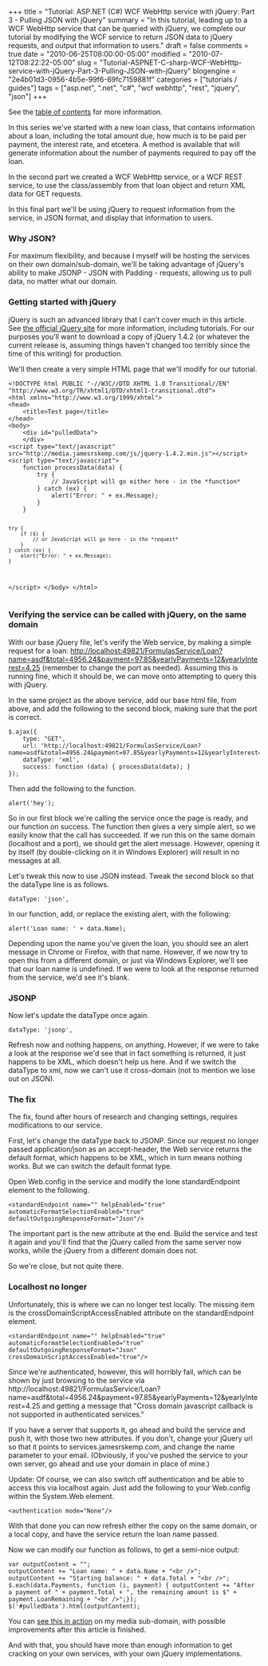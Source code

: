 +++
title = "Tutorial: ASP.NET (C#) WCF WebHttp service with jQuery: Part 3 - Pulling JSON with jQuery"
summary = "In this tutorial, leading up to a WCF WebHttp service that can be queried with jQuery, we complete our tutorial by modifying the WCF service to return JSON data to jQuery requests, and output that information to users."
draft = false
comments = true
date = "2010-06-25T08:00:00-05:00"
modified = "2010-07-12T08:22:22-05:00"
slug = "Tutorial-ASPNET-C-sharp-WCF-WebHttp-service-with-jQuery-Part-3-Pulling-JSON-with-jQuery"
blogengine = "2e4b01d3-0956-4b5e-99f6-69fc7159881f"
categories = ["tutorials / guides"]
tags = ["asp.net", ".net", "c#", "wcf webhttp", "rest", "jquery", "json"]
+++

<div class="note">
<p>See the <a href="http://strivinglife.com/words/post/Tutorial-ASPNET-C-sharp-WCF-WebHttp-service-with-jQuery-Table-of-Contents.aspx">table of contents</a> for more information.</p>
</div>
<p>In this series we've started with a new loan class, that contains information about a loan, including the total amount due, how much is to be paid per payment, the interest rate, and etcetera. A method is available that will generate information about the number of payments required to pay off the loan.</p>
<p>In the second part we created a WCF WebHttp service, or a WCF REST service, to use the class/assembly from that loan object and return XML data for GET requests.</p>
<p>In this final part we'll be using jQuery to request information from the service, in JSON format, and display that information to users.</p>
<h3>Why JSON?</h3>
<p>For maximum flexibility, and because I myself will be hosting the services on their own domain/sub-domain, we'll be taking advantage of jQuery's ability to make JSONP - JSON with Padding - requests, allowing us to pull data, no matter what our domain.</p>
<h3>Getting started with jQuery</h3>
<p>jQuery is such an advanced library that I can't cover much in this article. See <a rel="external" href="http://jquery.com/">the official jQuery site</a> for more information, including tutorials. For our purposes you'll want to download a copy of&nbsp;jQuery 1.4.2 (or whatever the current release is, assuming things haven't changed too terribly since the time of this writing) for production.</p>
<p>We'll then create a very simple HTML page that we'll modify for our tutorial.</p>
<pre class="code"><code class="xml">&lt;!DOCTYPE html PUBLIC "-//W3C//DTD XHTML 1.0 Transitional//EN" "http://www.w3.org/TR/xhtml1/DTD/xhtml1-transitional.dtd"&gt;
&lt;html xmlns="http://www.w3.org/1999/xhtml"&gt;
&lt;head&gt;
    &lt;title&gt;Test page&lt;/title&gt;
&lt;/head&gt;
&lt;body&gt;
	&lt;div id="pulledData"&gt;
	&lt;/div&gt;
&lt;script type="text/javascript" src="http://media.jamesrskemp.com/js/jquery-1.4.2.min.js"&gt;&lt;/script&gt;
&lt;script type="text/javascript"&gt;
	function processData(data) {
		try {
			// JavaScript will go either here - in the *function*
		} catch (ex) {
			alert("Error: " + ex.Message);
		}
	}

	try {
		if ($) {
			// or JavaScript will go here - in the *request*
		}
	} catch (ex) {
		alert("Error: " + ex.Message);
	}
&lt;/script&gt;
&lt;/body&gt;
&lt;/html&gt;</code></pre>
<h3>Verifying the service can be called with jQuery, on the same domain</h3>
<p>With our base jQuery file, let's verify the Web service, by making a simple request for a loan: <a href="http://localhost:49821/FormulasService/Loan?name=asdf&amp;total=4956.24&amp;payment=97.85&amp;yearlyPayments=12&amp;yearlyInterest=4.25">http://localhost:49821/FormulasService/Loan?name=asdf&amp;total=4956.24&amp;payment=97.85&amp;yearlyPayments=12&amp;yearlyInterest=4.25</a> (remember to change the port as needed). Assuming this is running fine, which it should be, we can move onto attempting to query this with jQuery.</p>
<p>In the same project as the above service, add our base html file, from above, and add the following to the second block, making sure that the port is correct.</p>
<pre class="code"><code class="javascript">$.ajax({
	type: "GET",
	url: 'http://localhost:49821/FormulasService/Loan?name=asdf&amp;total=4956.24&amp;payment=97.85&amp;yearlyPayments=12&amp;yearlyInterest=4.25',
	dataType: 'xml',
	success: function (data) { processData(data); }
});</code></pre>
<p>Then add the following to the function.</p>
<pre class="code"><code class="javascript">alert('hey');</code></pre>
<p>So in our first block we're calling the service once the page is ready, and our function on success. The function then gives a very simple alert, so we easily know that the call has succeeded. If we run this on the same domain (localhost and a port), we should get the alert message. However, opening it by itself (by double-clicking on it in Windows Explorer) will result in no messages at all.</p>
<p>Let's tweak this now to use JSON instead. Tweak the second block so that the dataType line is as follows.</p>
<pre class="code"><code class="javascript">dataType: 'json',</code></pre>
<p>In our function, add, or replace the existing alert, with the following:</p>
<pre class="code"><code class="javascript">alert('Loan name: ' + data.Name);</code></pre>
<p>Depending upon the name you've given the loan, you should see an alert message in Chrome or Firefox, with that name. However, if we now try to open this from a different domain, or just via Windows Explorer, we'll see that our loan name is undefined. If we were to look at the response returned from the service, we'd see it's blank.</p>
<h3>JSONP</h3>
<p>Now let's update the dataType once again.</p>
<pre class="code"><code class="javascript">dataType: 'jsonp',</code></pre>
<p>Refresh now and nothing happens, on anything. However, if we were to take a look at the response we'd see that in fact something is returned, it just happens to be XML, which doesn't help us here. And if we switch the dataType to xml, now we can't use it cross-domain (not to mention we lose out on JSON).</p>
<h3>The fix</h3>
<p>The fix, found after hours of research and changing settings, requires modifications to our service.</p>
<p>First, let's change the dataType back to JSONP. Since our request no longer passed application/json as an accept-header, the Web service returns the default format, which happens to be XML, which in turn means nothing works. But we can switch the default format type.</p>
<p>Open Web.config in the service and modify the lone standardEndpoint element to the following.</p>
<pre class="code"><code class="xml">&lt;standardEndpoint name="" helpEnabled="true" automaticFormatSelectionEnabled="true" defaultOutgoingResponseFormat="Json"/&gt;</code></pre>
<p>The important part is the new attribute at the end. Build the service and test it again and you'll find that the jQuery called from the same server now works, while the jQuery from a different domain does not.</p>
<p>So we're close, but not quite there.</p>
<h3>Localhost no longer</h3>
<p>Unfortunately, this is where we can no longer test locally. The missing item is the crossDomainScriptAccessEnabled attribute on the standardEndpoint element.</p>
<pre class="code"><code class="xml">&lt;standardEndpoint name="" helpEnabled="true" automaticFormatSelectionEnabled="true" defaultOutgoingResponseFormat="Json" crossDomainScriptAccessEnabled="true"/&gt;</code></pre>
<p>Since we're authenticated, however, this will horribly fail, which can be shown by just browsing to the service via http://localhost:49821/FormulasService/Loan?name=asdf&amp;total=4956.24&amp;payment=97.85&amp;yearlyPayments=12&amp;yearlyInterest=4.25 and getting a message&nbsp;that "Cross domain javascript callback is not supported in authenticated services."</p>
<p>If you have a server that supports it, go ahead and build the service and push it, with those two new attributes. If you don't, change your jQuery url so that it points to services.jamesrskemp.com, and change the name parameter to your email. (Obviously, if you've pushed the service to your own server, go ahead and use your domain in place of mine.)</p>
<div class="note">
<p>Update: Of course, we can also switch off authentication and be able to access this via localhost again. Just add the following to your Web.config within the System.Web element.</p>
<pre class="code"><code class="xml">&lt;authentication mode="None"/&gt;</code></pre>
</div>
<p>With that done you can now refresh either the copy on the same domain, or a local copy, and have the service return the loan name passed.</p>
<p>Now we can modify our function as follows, to get a semi-nice output:</p>
<pre class="code"><code class="javascript">var outputContent = "";
outputContent += "Loan name: " + data.Name + "&lt;br /&gt;";
outputContent += "Starting balance: " + data.Total + "&lt;br /&gt;";
$.each(data.Payments, function (i, payment) { outputContent += "After a payment of " + payment.Total + ", the remaining amount is $" + payment.LoanRemaining + "&lt;br /&gt;";});
$('#pulledData').html(outputContent);</code></pre>
<p>You can <a rel="external" href="http://media.jamesrskemp.com/articles/ServiceExamples/FormulasService_Loan.htm">see this in action</a>&nbsp;on my media sub-domain,&nbsp;with possible improvements after this article is finished.</p>
<p>And with that, you should have more than enough information to get cracking on your own services, with your own jQuery implementations.</p>

